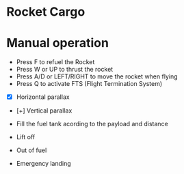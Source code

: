 # Rocket Cargo

# Manual operation 
- Press F to refuel the Rocket
- Press W or UP to thrust the rocket
- Press A/D or LEFT/RIGHT to move the rocket when flying
- Press Q to activate FTS (Flight Termination System)

- [x] Horizontal parallax
- [+] Vertical parallax

- Fill the fuel tank acording to the payload and distance
- Lift off
- Out of fuel
- Emergency landing


